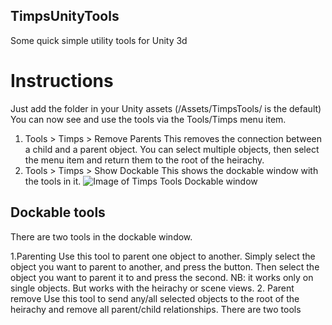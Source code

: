 ## TimpsUnityTools
Some quick simple utility tools for Unity 3d

# Instructions
Just add the folder in your Unity assets (/Assets/TimpsTools/ is the default)
You can now see and use the tools via the Tools/Timps menu item.

1. Tools > Timps > Remove Parents
This removes the connection between a child and a parent object.
You can select multiple objects, then select the menu item and return them to the root of the heirachy.
2. Tools > Timps > Show Dockable
This shows the dockable window with the tools in it.
![Image of Timps Tools Dockable window](https://i.imgur.com/oLPuvYt.png)

## Dockable tools
There are two tools in the dockable window.

1.Parenting
Use this tool to parent one object to another.
Simply select the object you want to parent to another, and press the button.
Then select the object you want to parent it to and press the second.
NB: it works only on single objects. But works with the heirachy or scene views.
2. Parent remove
Use this tool to send any/all selected objects to the root of the heirachy and remove all parent/child relationships.
There are two tools 
